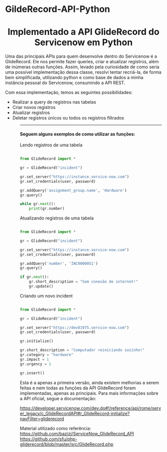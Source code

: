 # GildeRecord-API-Python
<h1 align="center"> Implementado a API GlideRecord do Servicenow em Python </h1>

<p>
 Uma das principais APIs para quem desenvolve dentro do Servicenow é a GlideRecord. Ele nos permite fazer queries, criar e atualizar registros, além de inúmeras outras funções. Assim, levado pela curiosidade de como seria uma possível implementação dessa classe, resolvi tentar recriá-la, de forma bem simplificada, utilizando python e como base de dados a minha instância pessoal do Servicenow, consumindo a API REST.</p>
 
 Com essa implementação, temos as seguintes possibilidades:
 <ul>
  <li>Realizar a query de registros nas tabelas</li>
  <li>Criar novos registros</li>
  <li>Atualizar registros</li>
  <li>Deletar registros únicos ou todos os registros filtrados</li>
 <ul>
  
<hr></hr>
  
<h4>Seguem alguns exemplos de como utilizar as funções:</h4>
  
Lendo registros de uma tabela
  
  
```python
  
from GlideRecord import *

gr = GlideRecord("incident")

gr.set_server("https://instance.service-now.com")
gr.set_credentials(user, password)

gr.addQuery('assignment_group.name', 'Hardware')
gr.query()

while gr.next():
    print(gr.number)

```
  
  
Atualizando registros de uma tabela
 
```python
  
from GlideRecord import *

gr = GlideRecord("incident")

gr.set_server("https://instance.service-now.com")
gr.set_credentials(user, password)

gr.addQuery('number', 'INC0000051')
gr.query()

if gr.next():
    gr.short_description = "Sem conexão de internet!"
    gr.update()

```
  
Criando um novo incident
 
```python
  
from GlideRecord import *

gr = GlideRecord("incident")

gr.set_server("https://dev81975.service-now.com")
gr.set_credentials(user, password)

gr.initialize()

gr.short_description = "Computador reiniciando sozinho!"
gr.category = "hardware"
gr.impact = 1
gr.urgency = 1

gr.insert()

```
 
 
<p>
Esta é a apenas a primeira versão, ainda existem melhorias a serem feitas e nem todas as funções da API GlideRecord foram implementadas, apenas as principais. Para mais informações sobre a API oficial, segue a documentação:
 
https://developer.servicenow.com/dev.do#!/reference/api/rome/server_legacy/c_GlideRecordAPI#r_GlideRecord-initialize?navFilter=gliderecord
 
Material utilizado como referência:
https://github.com/bazizi/ServiceNow_GlideRecord_API
https://github.com/sfu/php-gliderecord/blob/master/src/GlideRecord.php
 
</p>
  


  


  
